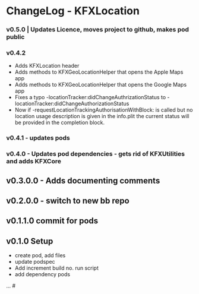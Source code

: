 
# ChangeLog - KFXLocation

### v0.5.0 | Updates Licence, moves project to github, makes pod public

### v0.4.2
- Adds KFXLocation header
- Adds methods to KFXGeoLocationHelper that opens the Apple Maps app
- Adds methods to KFXGeoLocationHelper that opens the Google Maps app
- Fixes a typo -locationTracker:didChangeAuthrizationStatus to -locationTracker:didChangeAuthorizationStatus
- Now if -requestLocationTrackingAuthorisationWithBlock: is called but no location usage description is given in the info.plit the current status will be provided in the completion block.

### v0.4.1 - updates pods

### v0.4.0 - Updates pod dependencies - gets rid of KFXUtilities and adds KFXCore

## v0.3.0.0 - Adds documenting comments

## v0.2.0.0 - switch to new bb repo

## v0.1.1.0 commit for pods

## v0.1.0 Setup
- create pod, add files
- update podspec 
- Add increment build no. run script
- add dependency pods


... #
